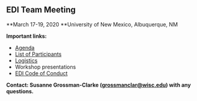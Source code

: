 ## EDI Team Meeting

**March 17-19, 2020
**University of New Mexico, Albuquerque, NM

**Important links:**

* [Agenda](https://github.com/EDIorg/workshops/blob/master/Albuquerque_UNM_17-19March2020/Agenda.md)
* [List of Participants](https://github.com/EDIorg/workshops/blob/master/Albuquerque_UNM_4-6June2019/Participants.md)
* [Logistics](https://github.com/EDIorg/workshops/wiki/Logistics)
* Workshop presentations
* [EDI Code of Conduct](https://environmentaldatainitiative.org/about/environmental-data-initiative-code-of-conduct/)

**Contact: Susanne Grossman-Clarke (grossmanclar@wisc.edu) with any questions.**
